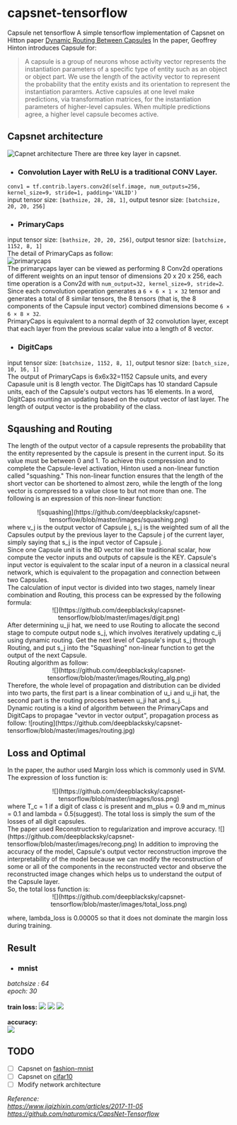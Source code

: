 # capsnet-tensorflow
Capsule net tensorflow
A simple tensorflow implementation of Capsnet on Hitton paper [Dynamic Routing Between Capsules](https://arxiv.org/abs/1710.09829)
In the paper, Geoffrey Hinton introduces Capsule for:
>A capsule is a group of neurons whose activity vector represents the instantiation parameters of a specific type of entity such as an object or object part.
We use the length of the activity vector to represent the probability that the entity exists and its
orientation to represent the instantiation paramters. Active capsules at one level
make predictions, via transformation matrices, for the instantiation parameters of
higher-level capsules. When multiple predictions agree, a higher level capsule becomes active.

## Capsnet architecture
![Capnet architecture](https://github.com/deepblacksky/capsnet-tensorflow/blob/master/images/arch.png)
There are three key layer in capsnet.
- ### Convolution Layer with ReLU is a traditional CONV Layer. <br>
`conv1 = tf.contrib.layers.conv2d(self.image, num_outputs=256, kernel_size=9, stride=1, padding='VALID')`<br>
input tensor size: `[bathsize, 28, 28, 1]`, output tesnor size: `[batchsize, 20, 20, 256]`
- ### PrimaryCaps<br>
input tensor size: `[bathsize, 20, 20, 256]`, output tesnor size: `[batchsize, 1152, 8, 1]`<br>
The detail of PrimaryCaps as follow:<br>
![primarycaps](https://github.com/deepblacksky/capsnet-tensorflow/blob/master/images/primaryCaps.jpg)<br>
The primarycaps layer can be viewed as performing 8 Conv2d operations of different weights on an input
tensor of dimensions 20 x 20 x 256,
each time operation is a Conv2d with `num_output=32, kernel_size=9, stride=2`.<br>
Since each convolution operation generates a `6 × 6 × 1 × 32` tensor and generates a total of 8 similar tensors,
the 8 tensors (that is, the 8 components of the Capsule input vector) combined dimensions become `6 × 6 × 8 × 32`.<br>
PrimaryCaps is equivalent to a normal depth of 32 convolution layer,
except that each layer from the previous scalar value into a length of 8 vector.
- ### DigitCaps<br>
input tensor size: `[batchsize, 1152, 8, 1]`, output tesnor size: `[batch_size, 10, 16, 1]`<br>
The output of PrimaryCaps is 6x6x32=1152 Capsule units, and every Capasule unit is 8 length vector.
The DigitCaps has 10 standard Capsule units, each of the Capsule's output vectors has 16 elements.
In a word, DigitCaps rounting an updating based on the output vector of last layer.
The length of output vector is the probability of the class.

## Sqaushing and Routing
The length of the output vector of a capsule represents the probability that the entity represented by the capsule is present in the current input.
So its value must be between 0 and 1.
To achieve this compression and to complete the Capsule-level activation, Hinton used a non-linear function called "squashing."
This non-linear function ensures that the length of the short vector can be shortened to almost zero, while the length of the long vector is compressed to a value close to but not more than one.
The following is an expression of this non-linear function:
<center>![squashing](https://github.com/deepblacksky/capsnet-tensorflow/blob/master/images/squashing.png)</center>
where v_j is the output vector of Capsule j, s_j is the weighted sum of all the Capsules output by the previous layer to the Capsule j of the current layer, simply saying that s_j is the input vector of Capsule j.<br>
Since one Capsule unit is the 8D vector not like traditional scalar, how compute the vector inputs and outputs of capsule is the KEY.
Capsule's input vector is equivalent to the scalar input of a neuron in a classical neural network, which is equivalent to the propagation and connection between two Capsules.<br>
The calculation of input vector is divided into two stages, namely linear combination and Routing, this process can be expressed by the following formula:
<center>![](https://github.com/deepblacksky/capsnet-tensorflow/blob/master/images/digit.png)</center>
After determining u_ji hat, we need to use Routing to allocate the second stage to compute output node s_j, which involves iteratively updating c_ij using dynamic routing. Get the next level of Capsule's input s_j through Routing, and put s_j into the "Squashing" non-linear function to get the output of the next Capsule.<br>
Routing algorithm as follow:
<center>![](https://github.com/deepblacksky/capsnet-tensorflow/blob/master/images/Routing_alg.png)</center>
Therefore, the whole level of propagation and distribution can be divided into two parts, the first part is a linear combination of u_i and u_ji hat, the second part is the routing process between u_ji hat and s_j.<br>
Dynamic routing is a kind of algorithm between the PrimaryCaps and DigitCaps to propagae "vevtor in vector output", propagation process as follow:
![routing](https://github.com/deepblacksky/capsnet-tensorflow/blob/master/images/routing.jpg)

## Loss and Optimal
In the paper, the author used Margin loss which is commonly used in SVM. The expression of loss function is:
<center>![](https://github.com/deepblacksky/capsnet-tensorflow/blob/master/images/loss.png)</center>
where T_c = 1 if a digit of class c is present and m_plus = 0.9 and m_minus = 0.1 and lambda = 0.5(suggest). The total loss is simply the sum of the losses of all digit capsules.<br>
The paper used Reconstruction to regularization and improve accuracy.
![](https://github.com/deepblacksky/capsnet-tensorflow/blob/master/images/recong.png)
In addition to improving the accuracy of the model, Capsule's output vector reconstruction improve the interpretability of the model because we can modify the reconstruction of some or all of the components in the reconstructed vector and observe the reconstructed image changes which helps us to understand the output of the Capsule layer.<br>
So, the total loss function is:
<center>![](https://github.com/deepblacksky/capsnet-tensorflow/blob/master/images/total_loss.png)</center>

where, lambda_loss is 0.00005 so that it does not dominate the
margin loss during training.

## Result
- ### mnist
*batchsize : 64<br>
epoch: 30*<br><br>
**train loss:**
![](https://github.com/deepblacksky/capsnet-tensorflow/blob/master/images/result_loss_1.png)
![](https://github.com/deepblacksky/capsnet-tensorflow/blob/master/images/result_loss_2.png)
![](https://github.com/deepblacksky/capsnet-tensorflow/blob/master/images/result_loss_3.png)
<br><br>
**accuracy:**<br>
![](https://github.com/deepblacksky/capsnet-tensorflow/blob/master/images/accuracy.png)

## TODO
- [ ] Capsnet on [fashion-mnist](https://github.com/zalandoresearch/fashion-mnist)
- [ ] Capsnet on [cifar10](http://www.cs.toronto.edu/~kriz/cifar.html)
- [ ] Modify network architecture

*Reference:<br>
https://www.jiqizhixin.com/articles/2017-11-05<br>
https://github.com/naturomics/CapsNet-Tensorflow*
